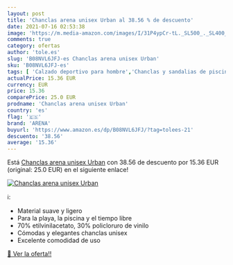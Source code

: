 ```yaml
---
layout: post
title: 'Chanclas arena unisex Urban al 38.56 % de descuento'
date: 2021-07-16 02:53:38
image: 'https://m.media-amazon.com/images/I/31P4ypCr-tL._SL500_._SL400_.jpg'
comments: true
category: ofertas
author: 'tole.es'
slug: 'B08NVL6JFJ-es Chanclas arena unisex Urban'
sku: 'B08NVL6JFJ-es'
tags: [ 'Calzado deportivo para hombre','Chanclas y sandalias de piscina para hombre','Zapatillas y calzado deportivo para hombre','Zapatos','Zapatos para hombre','Zapatos y complementos','arena','chanclas', ]
actualPrice: 15.36 EUR
currency: EUR
price: 15.36
comparePrice: 25.0 EUR
prodname: 'Chanclas arena unisex Urban'
country: 'es'
flag: '🇪🇸'
brand: 'ARENA'
buyurl: 'https://www.amazon.es/dp/B08NVL6JFJ/?tag=tolees-21'
descuento: '38.56'
average: '15.36'
---
```


Está [Chanclas arena unisex Urban](https://www.amazon.es/dp/B08NVL6JFJ/?tag=tolees-21) con 38.56 de descuento por 15.36 EUR (original: 25.0 EUR) en el siguiente enlace!

[![Chanclas arena unisex Urban](https://m.media-amazon.com/images/I/31P4ypCr-tL._SL500_._SL400_.jpg)](https://www.amazon.es/dp/B08NVL6JFJ/?tag=tolees-21)

ℹ️:

- Material suave y ligero
- Para la playa, la piscina y el tiempo libre
- 70% etilvinilacetato, 30% policloruro de vinilo
- Cómodas y elegantes chanclas unisex
- Excelente comodidad de uso

[🛒 Ver la oferta!!](https://www.amazon.es/dp/B08NVL6JFJ/?tag=tolees-21)
